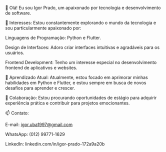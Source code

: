 👋 Olá! Eu sou Igor Prado, um apaixonado por tecnologia e desenvolvimento de software.

🔭 Interesses: Estou constantemente explorando o mundo da tecnologia e sou particularmente apaixonado por:

Linguagens de Programação: Python e Flutter.

Design de Interfaces: Adoro criar interfaces intuitivas e agradáveis para os usuários.

Frontend Development: Tenho um interesse especial no desenvolvimento frontend de aplicativos e websites.

🌱 Aprendizado Atual: Atualmente, estou focado em aprimorar minhas habilidades em Python e Flutter, e estou sempre em busca de novos desafios para aprender e crescer.

💼 Colaboração: Estou procurando oportunidades de estágio para adquirir experiência prática e contribuir para projetos emocionantes.

📫 Contato:

E-mail: igor.uba1997@gmail.com

WhatsApp: (012) 99771-1629

LinkedIn: linkedin.com/in/igor-prado-172a9a20b
